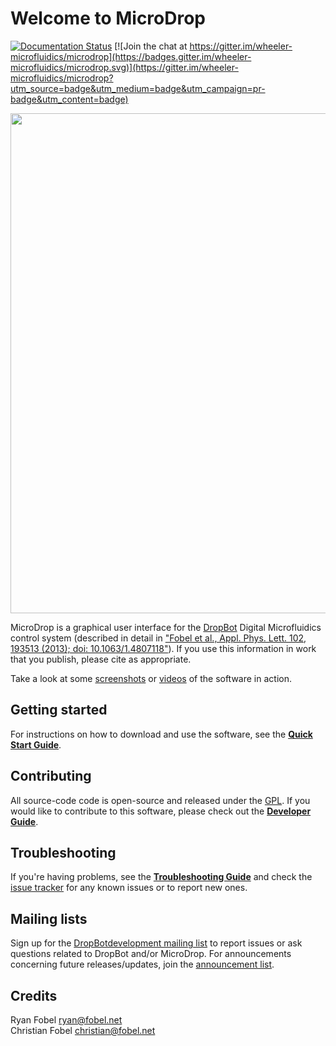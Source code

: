 # Welcome to MicroDrop #

[![Documentation Status](https://readthedocs.org/projects/microdrop/badge/?version=dev)](http://microdrop.readthedocs.io/en/dev/?badge=dev)
[![Join the chat at https://gitter.im/wheeler-microfluidics/microdrop](https://badges.gitter.im/wheeler-microfluidics/microdrop.svg)](https://gitter.im/wheeler-microfluidics/microdrop?utm_source=badge&utm_medium=badge&utm_campaign=pr-badge&utm_content=badge)

<img src="https://github.com/wheeler-microfluidics/microdrop/wiki/images/main window.png" width="800">

MicroDrop is a graphical user interface for the [DropBot](http://microfluidics.utoronto.ca/dropbot) Digital Microfluidics control system (described in detail in ["Fobel et al., Appl. Phys. Lett. 102, 193513 (2013); doi: 10.1063/1.4807118"](http://dx.doi.org/10.1063/1.4807118)). If you use this information in work that you publish, please cite as appropriate.

Take a look at some [screenshots](https://github.com/wheeler-microfluidics/microdrop/wiki/screenshots) or [videos](http://microfluidics.utoronto.ca/dropbot/#videos) of the software in action.

## Getting started

For instructions on how to download and use the software, see the **[Quick Start Guide](https://github.com/wheeler-microfluidics/microdrop/wiki/Quick-Start-Guide)**.

## Contributing

All source-code code is open-source and released under the [GPL](https://github.com/wheeler-microfluidics/microdrop/blob/master/COPYING). If you would like to contribute to this software, please check out the **[Developer Guide](https://github.com/wheeler-microfluidics/microdrop/wiki/Developer-Guide)**.

## Troubleshooting

If you're having problems, see the **[Troubleshooting Guide](https://github.com/wheeler-microfluidics/microdrop/wiki/Troubleshooting-Guide)** and check the [issue tracker](https://github.com/wheeler-microfluidics/microdrop/issues) for any known issues or to report new ones.

## Mailing lists

Sign up for the [DropBot ​development mailing list](https://groups.google.com/forum/#!forum/dropbot-dev) to report issues or ask questions related to DropBot and/or MicroDrop. For announcements concerning future releases/updates, join the [announcement list](https://groups.google.com/forum/#!forum/dropbot-announce).

## Credits ##

Ryan Fobel <ryan@fobel.net><br>
Christian Fobel <christian@fobel.net>